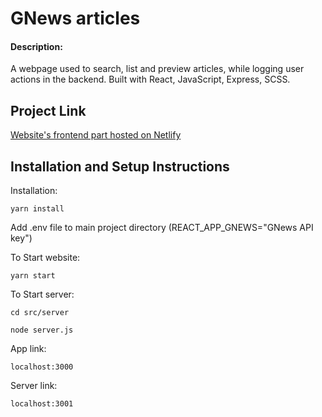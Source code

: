# GNews articles

#### Description:

A webpage used to search, list and preview articles, while logging user actions in the backend. Built with React, JavaScript, Express, SCSS.

## Project Link

[Website's frontend part hosted on Netlify](https://goofy-jepsen-0eb9a1.netlify.app/)

## Installation and Setup Instructions

Installation:

`yarn install`

Add .env file to main project directory (REACT_APP_GNEWS="GNews API key")

To Start website:

`yarn start`  

To Start server:

`cd src/server`

`node server.js`

App link:

`localhost:3000`  

Server link:

`localhost:3001`

